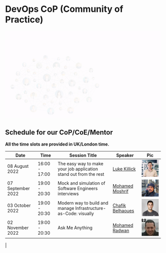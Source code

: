 # DevOps CoP (Community of Practice)
<p align="center">
  <img src="images/mics/cop-2.gif" />
</p>

## Schedule for our CoP/CoE/Mentor

**All the time slots are provided in UK/London time.**

| Date    | Time    |    Session Title| Speaker |   Pic    |
| --------|-------- | ----------------| --------|----------|
| 08 August 2022| 16:00 - 17:00  | The easy way to make your job application stand out from the rest | [Luke Killick](events-speakers.md) |![Luke-Killick](images/speakers/Luke-Killick.png)|
| 07 September 2022| 19:00 - 20:30  | Mock and simulation of Software Engineers interviews| [Mohamed Moshrif](events-speakers.md) | ![Mohamed Moshrif](images/speakers/Mohamed-Moshrif.png)|
| 03 October 2022|  19:00 - 20:30  | Modern way to build and manage Infrastructure-as-Code: visually | [Chafik Belhaoues](events-speakers.md) | ![Chafik Belhaoues](images/speakers/Chafik-Belhaoues.png)|
| 02 November 2022| 19:00 - 20:30  | Ask Me Anything | [Mohamed Radwan](events-speakers.md) | ![Mohamed Radwan](images/speakers/Mohamed-Radwan.png)|
| 